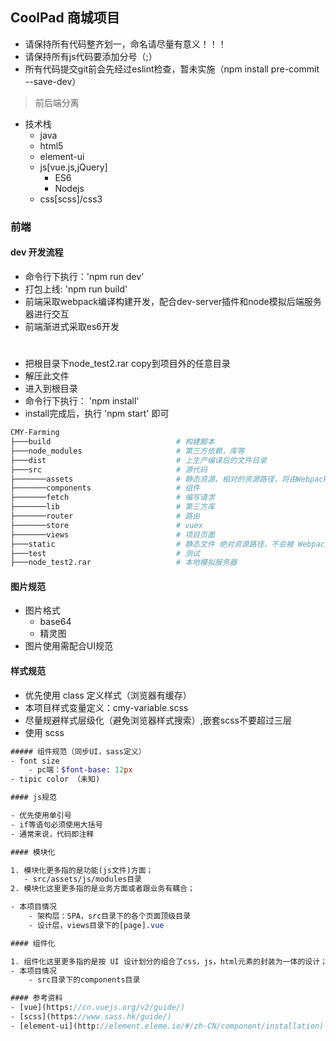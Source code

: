 ## CoolPad 商城项目

- 请保持所有代码整齐划一，命名请尽量有意义！！！
- 请保持所有js代码要添加分号（;）
- 所有代码提交git前会先经过eslint检查，暂未实施（npm install pre-commit --save-dev）

>前后端分离


- 技术栈
	- java
	- html5
	- element-ui
	- js[vue.js,jQuery]
		- ES6
		- Nodejs
	- css[scss]/css3

### 前端

#### dev 开发流程
- 命令行下执行：'npm run dev'
- 打包上线: 'npm run build'
- 前端采取webpack编译构建开发，配合dev-server插件和node模拟后端服务器进行交互
- 前端渐进式采取es6开发
#
- 把根目录下node_test2.rar copy到项目外的任意目录
- 解压此文件
- 进入到根目录
- 命令行下执行： 'npm install'
- install完成后，执行 'npm start' 即可
``` bash
CMY-Farming
├───build                            # 构建脚本
├───node_modules                     # 第三方依赖，库等
├───dist                             # 上生产编译后的文件目录
├───src                              # 源代码
├───────assets                       # 静态资源，相对的资源路径，将由Webpack解析为模块依赖。
├───────components                   # 组件
├───────fetch                        # 编写请求
├───────lib                          # 第三方库
├───────router                       # 路由
├───────store                        # vuex
├───────views                        # 项目页面
├───static                           # 静态文件 绝对资源路径，不会被 Webpack 处理，它们会直接被复制到最终目录
├───test                             # 测试
├───node_test2.rar                   # 本地模拟服务器

```
#### 图片规范
- 图片格式
  - base64
  - 精灵图
- 图片使用需配合UI规范

#### 样式规范
- 优先使用 class 定义样式（浏览器有缓存）
- 本项目样式变量定义：cmy-variable.scss
- 尽量规避样式层级化（避免浏览器样式搜索）,嵌套scss不要超过三层
- 使用 scss
``` sass
##### 组件规范（同步UI，sass定义）
- font size
	- pc端：$font-base: 12px
- tipic color （未知)

#### js规范

- 优先使用单引号
- if等语句必须使用大括号
- 通常来说，代码即注释

#### 模块化

1. 模块化更多指的是功能(js文件)方面；
   - src/assets/js/modules目录
2. 模块化这里更多指的是业务方面或者跟业务有耦合；

- 本项目情况
	- 架构层：SPA，src目录下的各个页面顶级目录
	- 设计层，views目录下的[page].vue

#### 组件化

1. 组件化这里更多指的是按 UI 设计划分的组合了css，js，html元素的封装为一体的设计；
- 本项目情况
	- src目录下的components目录

#### 参考资料
- [vue](https://cn.vuejs.org/v2/guide/)
- [scss](https://www.sass.hk/guide/)
- [element-ui](http://element.eleme.io/#/zh-CN/component/installation)

